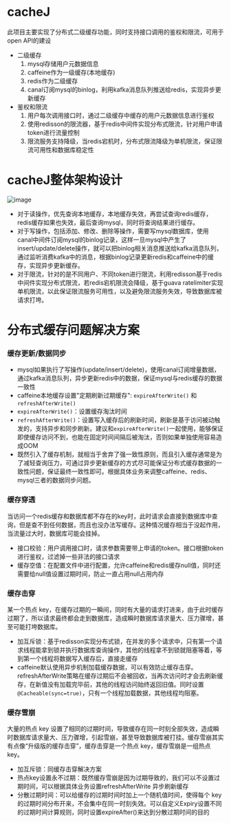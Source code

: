 # cacheJ
此项目主要实现了分布式二级缓存功能，同时支持接口调用的鉴权和限流，可用于open API的建设
- 二级缓存
  1. mysql存储用户元数据信息
  2. caffeine作为一级缓存(本地缓存)
  3. redis作为二级缓存
  4. canal订阅mysql的binlog，利用kafka消息队列推送给redis，实现异步更新缓存
- 鉴权和限流
  1. 用户每次调用接口时，通过二级缓存中缓存的用户元数据信息进行鉴权
  2. 使用redisson的限流器，基于redis中间件实现分布式限流，针对用户申请token进行流量控制
  3. 限流服务支持降级，当redis宕机时，分布式限流降级为单机限流，保证限流可用性和数据库稳定性

# cacheJ整体架构设计
![image](https://user-images.githubusercontent.com/52147760/178099257-0992bdde-baa4-43c6-a245-e00702129551.png)

- 对于读操作，优先查询本地缓存，本地缓存失效，再尝试查询redis缓存，redis缓存如果也失效，最后查询mysql，同时将查询结果进行缓存。
- 对于写操作，包括添加、修改、删除等操作，需要写mysql数据库，使用canal中间件订阅mysql的binlog记录，这样一旦mysql中产生了insert/update/delete操作，就可以把binlog相关消息推送给kafka消息队列，通过监听消费kafka中的消息，根据binlog记录更新redis和caffeine中的缓存，实现异步更新缓存。
- 对于限流，针对的是不同用户、不同token进行限流，利用redisson基于redis中间件实现分布式限流，若redis宕机限流会降级，基于guava ratelimiter实现单机限流，以此保证限流服务可用性，以及避免限流服务失效，导致数据库被请求打垮。

# 分布式缓存问题解决方案
### 缓存更新/数据同步
- mysql如果执行了写操作(update/insert/delete)，使用canal订阅增量数据，通过kafka消息队列，异步更新redis中的数据，保证mysql与redis缓存的数据一致性
- caffeine本地缓存设置"定期刷新过期缓存": `expireAfterWrite()` 和 `refreshAfterWrite()`
- `expireAfterWrite()`：设置缓存淘汰时间
- `refreshAfterWrite()`：设置写入缓存后的刷新时间，刷新是基于访问被动触发的，支持异步和同步刷新。建议和`expireAfterWrite()`一起使用，能够保证即使缓存访问不到，也能在固定时间间隔后被淘汰，否则如果单独使用容易造成OOM
- 既然引入了缓存机制，就相当于舍弃了强一致性原则，而且引入缓存通常是为了减轻查询压力，可通过异步更新缓存的方式尽可能保证分布式缓存数据的一致性问题，保证最终一致性即可。根据具体业务来调整caffeine、redis、mysql三者的数据同步问题。

### 缓存穿透
当访问一个redis缓存和数据库都不存在的key时，此时请求会直接到数据库中查询，但是查不到任何数据，而且也没办法写缓存。这种情况缓存相当于没起作用，当流量过大时，数据库可能会挂掉。
- 接口校验：用户调用接口时，请求参数需要带上申请的token。接口根据token进行鉴权，过滤掉一些非法的接口请求
- 缓存空值：在配置文件中进行配置，允许caffeine和redis缓存null值，同时还需要给null值设置过期时间，防止一直占用null占用内存

### 缓存击穿
某一个热点 key，在缓存过期的一瞬间，同时有大量的请求打进来，由于此时缓存过期了，所以请求最终都会走到数据库，造成瞬时数据库请求量大、压力骤增，甚至可能打垮数据库。
- 加互斥锁：基于redisson实现分布式锁，在并发的多个请求中，只有第一个请求线程能拿到锁并执行数据库查询操作，其他的线程拿不到锁就阻塞等着，等到第一个线程将数据写入缓存后，直接走缓存
- caffeine默认使用异步机制加载缓存数据，可以有效防止缓存击穿。refreshAfterWrite策略在缓存过期后不会被回收，当再次访问时才会去刷新缓存，在新值没有加载完毕前，其他的线程访问始终返回旧值。同时设置`@Cacheable(sync=true)`，只有一个线程加载数据，其他线程均阻塞。

### 缓存雪崩
大量的热点 key 设置了相同的过期时间，导致缓存在同一时刻全部失效，造成瞬时数据库请求量大、压力骤增，引起雪崩，甚至导致数据库被打挂。缓存雪崩其实有点像“升级版的缓存击穿”，缓存击穿是一个热点 key，缓存雪崩是一组热点 key。
- 加互斥锁：同缓存击穿解决方案
- 热点key设置永不过期：既然缓存雪崩是因为过期导致的，我们可以不设置过期时间，可以根据具体业务设置refreshAfterWrite 异步刷新缓存
- 分散过期时间：可以给缓存的过期时间时加上一个随机值时间，使得每个 key 的过期时间分布开来，不会集中在同一时刻失效。可以自定义Expiry设置不同的过期时间计算规则，同时设置expireAfter()来达到分散过期时间的目的
